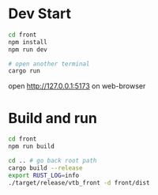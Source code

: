 # Dev Start
```bash
cd front
npm install
npm run dev
```

```bash
# open another terminal
cargo run
```

open http://127.0.0.1:5173 on web-browser

# Build and run
```bash
cd front
npm run build

cd .. # go back root path
cargo build --release
export RUST_LOG=info
./target/release/vtb_front -d front/dist
```